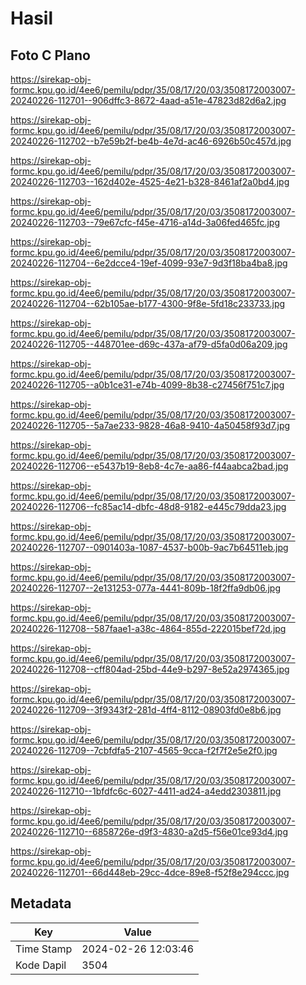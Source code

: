 # Hasil

## Foto C Plano

https://sirekap-obj-formc.kpu.go.id/4ee6/pemilu/pdpr/35/08/17/20/03/3508172003007-20240226-112701--906dffc3-8672-4aad-a51e-47823d82d6a2.jpg

https://sirekap-obj-formc.kpu.go.id/4ee6/pemilu/pdpr/35/08/17/20/03/3508172003007-20240226-112702--b7e59b2f-be4b-4e7d-ac46-6926b50c457d.jpg

https://sirekap-obj-formc.kpu.go.id/4ee6/pemilu/pdpr/35/08/17/20/03/3508172003007-20240226-112703--162d402e-4525-4e21-b328-8461af2a0bd4.jpg

https://sirekap-obj-formc.kpu.go.id/4ee6/pemilu/pdpr/35/08/17/20/03/3508172003007-20240226-112703--79e67cfc-f45e-4716-a14d-3a06fed465fc.jpg

https://sirekap-obj-formc.kpu.go.id/4ee6/pemilu/pdpr/35/08/17/20/03/3508172003007-20240226-112704--6e2dcce4-19ef-4099-93e7-9d3f18ba4ba8.jpg

https://sirekap-obj-formc.kpu.go.id/4ee6/pemilu/pdpr/35/08/17/20/03/3508172003007-20240226-112704--62b105ae-b177-4300-9f8e-5fd18c233733.jpg

https://sirekap-obj-formc.kpu.go.id/4ee6/pemilu/pdpr/35/08/17/20/03/3508172003007-20240226-112705--448701ee-d69c-437a-af79-d5fa0d06a209.jpg

https://sirekap-obj-formc.kpu.go.id/4ee6/pemilu/pdpr/35/08/17/20/03/3508172003007-20240226-112705--a0b1ce31-e74b-4099-8b38-c27456f751c7.jpg

https://sirekap-obj-formc.kpu.go.id/4ee6/pemilu/pdpr/35/08/17/20/03/3508172003007-20240226-112705--5a7ae233-9828-46a8-9410-4a50458f93d7.jpg

https://sirekap-obj-formc.kpu.go.id/4ee6/pemilu/pdpr/35/08/17/20/03/3508172003007-20240226-112706--e5437b19-8eb8-4c7e-aa86-f44aabca2bad.jpg

https://sirekap-obj-formc.kpu.go.id/4ee6/pemilu/pdpr/35/08/17/20/03/3508172003007-20240226-112706--fc85ac14-dbfc-48d8-9182-e445c79dda23.jpg

https://sirekap-obj-formc.kpu.go.id/4ee6/pemilu/pdpr/35/08/17/20/03/3508172003007-20240226-112707--0901403a-1087-4537-b00b-9ac7b64511eb.jpg

https://sirekap-obj-formc.kpu.go.id/4ee6/pemilu/pdpr/35/08/17/20/03/3508172003007-20240226-112707--2e131253-077a-4441-809b-18f2ffa9db06.jpg

https://sirekap-obj-formc.kpu.go.id/4ee6/pemilu/pdpr/35/08/17/20/03/3508172003007-20240226-112708--587faae1-a38c-4864-855d-222015bef72d.jpg

https://sirekap-obj-formc.kpu.go.id/4ee6/pemilu/pdpr/35/08/17/20/03/3508172003007-20240226-112708--cff804ad-25bd-44e9-b297-8e52a2974365.jpg

https://sirekap-obj-formc.kpu.go.id/4ee6/pemilu/pdpr/35/08/17/20/03/3508172003007-20240226-112709--3f9343f2-281d-4ff4-8112-08903fd0e8b6.jpg

https://sirekap-obj-formc.kpu.go.id/4ee6/pemilu/pdpr/35/08/17/20/03/3508172003007-20240226-112709--7cbfdfa5-2107-4565-9cca-f2f7f2e5e2f0.jpg

https://sirekap-obj-formc.kpu.go.id/4ee6/pemilu/pdpr/35/08/17/20/03/3508172003007-20240226-112710--1bfdfc6c-6027-4411-ad24-a4edd2303811.jpg

https://sirekap-obj-formc.kpu.go.id/4ee6/pemilu/pdpr/35/08/17/20/03/3508172003007-20240226-112710--6858726e-d9f3-4830-a2d5-f56e01ce93d4.jpg

https://sirekap-obj-formc.kpu.go.id/4ee6/pemilu/pdpr/35/08/17/20/03/3508172003007-20240226-112701--66d448eb-29cc-4dce-89e8-f52f8e294ccc.jpg


## Metadata

| Key        | Value               |
| ---------- | ------------------- |
| Time Stamp | 2024-02-26 12:03:46 |
| Kode Dapil | 3504                |



